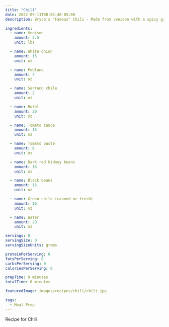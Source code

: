 ```yaml
---
title: "Chili"
date: 2022-09-11T08:02:48-05:00
description: Bryce's "Famous" Chili - Made from venison with a spicy green chile flair

ingredients:
  - name: Venison
    amount: 2.5
    unit: lbs

  - name: White onion
    amount: 15
    unit: oz

  - name: Poblano
    amount: 7
    unit: oz

  - name: Serrano chile
    amount: 2
    unit: oz

  - name: Rotel
    amount: 20
    unit: oz

  - name: Tomato sauce
    amount: 15
    unit: oz

  - name: Tomato paste
    amount: 6
    unit: oz

  - name: Dark red kidney beans
    amount: 16
    unit: oz

  - name: Black beans
    amount: 16
    unit: oz

  - name: Green chile (canned or fresh)
    amount: 16
    unit: oz

  - name: Water
    amount: 20
    unit: oz

servings: 0
servingSize: 0
servingSizeUnits: grams

proteinPerServing: 0
fatsPerServing: 0
carbsPerServing: 0
caloriesPerServing: 0

prepTime: 0 minutes
totalTime: 0 minutes

featuredImage: images/recipes/chili/chili.jpg

tags:
  - Meal Prep
---
```


Recipe for Chili
